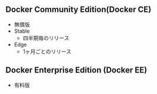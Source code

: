 ## Docker Community Edition(Docker CE)
- 無償版
- Stable
    - 四半期毎のリリース
- Edge
    - 1ヶ月ごとのリリース

## Docker Enterprise Edition (Docker EE)
- 有料版

